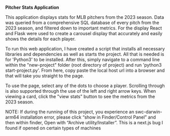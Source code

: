 **Pitcher Stats Application**

This application displays stats for MLB pitchers from the 2023 season. Data was queried from a comprehensive SQL database of every pitch from the 2023 season, and filtered down to important metrics. For the display React and Flask were used to create a carousel display that accurately and easily shows the details for each player.

To run this web application, I have created a script that installs all necessary libraries and dependencies as well as starts the project. All that is
needed is for 'Python3' to be installed. After this, simply navigate to a command line within the "new-project" folder (root directory of project) and run 'python3 start-project.py'.
From here, copy paste the local host url into a browser and that will take you straight to the page. 

To use the page, select any of the dots to choose a player. Scrolling through is also supported through the use of the left and right arrow keys.
When viewing a card, click the "view stats" button to see the metrics from the 2023 season. 

NOTE: If during the running of this project, you experience an swc-darwin-arm64 installation error, please click “show in Finder/Control Panel” and then within finder, Open with 
“Archive utility/Installer”. This is a next.js bug I found if opened on certain types of machines 
